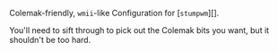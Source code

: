 Colemak-friendly, `wmii`-like Configuration for [`stumpwm`][].

You'll need to sift through to pick out the Colemak bits you want, but
it shouldn't be too hard. 

[stumpwm]: http://www.nongnu.org/stumpwm/
